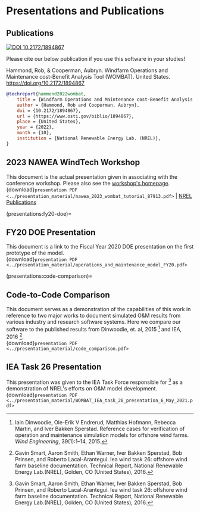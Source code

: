 # Presentations and Publications
## Publications
[![DOI 10.2172/1894867](https://img.shields.io/badge/DOI-10.2172%2F1894867-brightgreen?link=https://doi.org/10.2172/1894867)](https://www.osti.gov/biblio/1894867)

Please cite our below publication if you use this software in your studies!

Hammond, Rob, & Cooperman, Aubryn. Windfarm Operations and Maintenance cost-Benefit Analysis Tool (WOMBAT). United States. https://doi.org/10.2172/1894867

```bibtex
@techreport{hammond2022wombat,
    title = {Windfarm Operations and Maintenance cost-Benefit Analysis Tool (WOMBAT)},
    author = {Hammond, Rob and Cooperman, Aubryn},
    doi = {10.2172/1894867},
    url = {https://www.osti.gov/biblio/1894867},
    place = {United States},
    year = {2022},
    month = {10},
    institution = {National Renewable Energy Lab. (NREL)},
}
```

## 2023 NAWEA WindTech Workshop

This document is the actual presentation given in associating with the conference
workshop. Please also see the [workshop's homepage](/workshops/nawea_wind_tech_2023).
<br/>
{download}`presentation PDF <../presentation_material/nawea_2023_wombat_tutorial_87913.pdf>`
| [NREL Publications](https://www.nrel.gov/docs/fy24osti/87913.pdf)

(presentations:fy20-doe)=
## FY20 DOE Presentation

This document is a link to the Fiscal Year 2020 DOE presentation on the first prototype
of the model.
<br/>
{download}`presentation PDF <../presentation_material/operations_and_maintenance_model_FY20.pdf>`

(presentations:code-comparison)=
## Code-to-Code Comparison

This document serves as a demonstration of the capabilities of this work in reference to
two major works to document simulated O&M results from various industry and research
software systems. Here we compare our software to the published results from
Dinwoodie, et. al, 2015 [^dinwoodie2015reference] and IEA, 2016 [^smart2016iea].
<br/>
{download}`presentation PDF <../presentation_material/code_comparison.pdf>`


## IEA Task 26 Presentation

This presentation was given to the IEA Task Force responsible for [^smart2016iea]
as a demonstration of NREL's efforts on O&M model development.
<br/>
{download}`presentation PDF <../presentation_material/WOMBAT_IEA_task_26_presentation_6_May_2021.pdf>`

[^dinwoodie2015reference]: Iain Dinwoodie, Ole-Erik V Endrerud, Matthias Hofmann, Rebecca Martin, and Iver Bakken Sperstad. Reference cases for verification of operation and maintenance simulation models for offshore wind farms. *Wind Engineering*, 39(1):1–14, 2015.
[^smart2016iea]: Gavin Smart, Aaron Smith, Ethan Warner, Iver Bakken Sperstad, Bob Prinsen, and Roberto Lacal-Arantegui. Iea wind task 26: offshore wind farm baseline documentation. Technical Report, National Renewable Energy Lab.(NREL), Golden, CO (United States), 2016.
